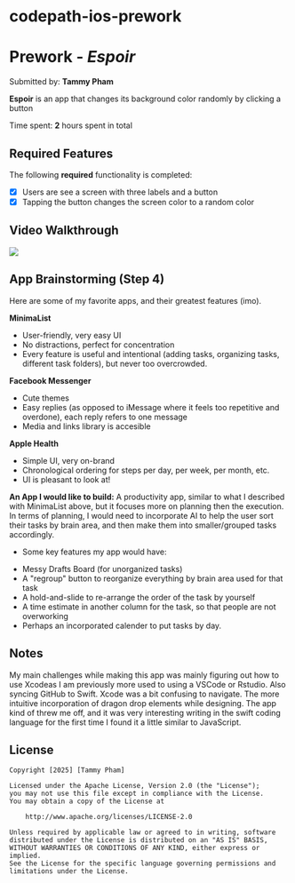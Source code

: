 # codepath-ios-prework

# Prework - *Espoir*

Submitted by: **Tammy Pham**

**Espoir** is an app that changes its background color randomly by clicking a button

Time spent: **2** hours spent in total

## Required Features

The following **required** functionality is completed:

- [x] Users are see a screen with three labels and a button
- [x] Tapping the button changes the screen color to a random color
 
## Video Walkthrough

<div>
    <a href="https://www.loom.com/share/1bf84977a93c42548bc0b49521db4771">
    </a>
    <a href="https://www.loom.com/share/1bf84977a93c42548bc0b49521db4771">
      <img style="max-width:300px;" src="https://cdn.loom.com/sessions/thumbnails/1bf84977a93c42548bc0b49521db4771-b658b3fbddf64ef7-full-play.gif">
    </a>
  </div>

## App Brainstorming (Step 4)

Here are some of my favorite apps, and their greatest features (imo).

**MinimaList**
- User-friendly, very easy UI
- No distractions, perfect for concentration
- Every feature is useful and intentional (adding tasks, organizing tasks, different task folders), but never too overcrowded.

**Facebook Messenger**
- Cute themes
- Easy replies (as opposed to iMessage where it feels too repetitive and overdone), each reply refers to one message
- Media and links library is accesible

**Apple Health**
- Simple UI, very on-brand
- Chronological ordering for steps per day, per week, per month, etc.
- UI is pleasant to look at!

**An App I would like to build:**
A productivity app, similar to what I described with MinimaList above, but it focuses more on planning then the execution. 
In terms of planning, I would need to incorporate AI to help the user sort their tasks by brain area, and then make them into smaller/grouped tasks accordingly.
* Some key features my app would have:
- Messy Drafts Board (for unorganized tasks)
- A "regroup" button to reorganize everything by brain area used for that task
- A hold-and-slide to re-arrange the order of the task by yourself
- A time estimate in another column for the task, so that people are not overworking
- Perhaps an incorporated calender to put tasks by day.


## Notes

My main challenges while making this app was mainly figuring out how to use Xcodeas I am previously more used to using a VSCode or Rstudio. Also syncing GitHub to Swift. Xcode was a bit confusing to navigate. The more intuitive incorporation of dragon drop elements while designing. The app kind of threw me off, and it was very interesting writing in the swift coding language for the first time I found it a little similar to JavaScript.

## License

    Copyright [2025] [Tammy Pham]

    Licensed under the Apache License, Version 2.0 (the "License");
    you may not use this file except in compliance with the License.
    You may obtain a copy of the License at

        http://www.apache.org/licenses/LICENSE-2.0

    Unless required by applicable law or agreed to in writing, software
    distributed under the License is distributed on an "AS IS" BASIS,
    WITHOUT WARRANTIES OR CONDITIONS OF ANY KIND, either express or implied.
    See the License for the specific language governing permissions and
    limitations under the License.
